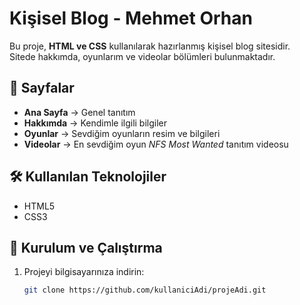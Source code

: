 # Kişisel Blog - Mehmet Orhan

Bu proje, **HTML ve CSS** kullanılarak hazırlanmış kişisel blog sitesidir.  
Sitede hakkımda, oyunlarım ve videolar bölümleri bulunmaktadır.

## 📂 Sayfalar
- **Ana Sayfa** → Genel tanıtım
- **Hakkımda** → Kendimle ilgili bilgiler
- **Oyunlar** → Sevdiğim oyunların resim ve bilgileri
- **Videolar** → En sevdiğim oyun *NFS Most Wanted* tanıtım videosu

## 🛠️ Kullanılan Teknolojiler
- HTML5
- CSS3

## 🚀 Kurulum ve Çalıştırma
1. Projeyi bilgisayarınıza indirin:
   ```bash
   git clone https://github.com/kullaniciAdi/projeAdi.git
